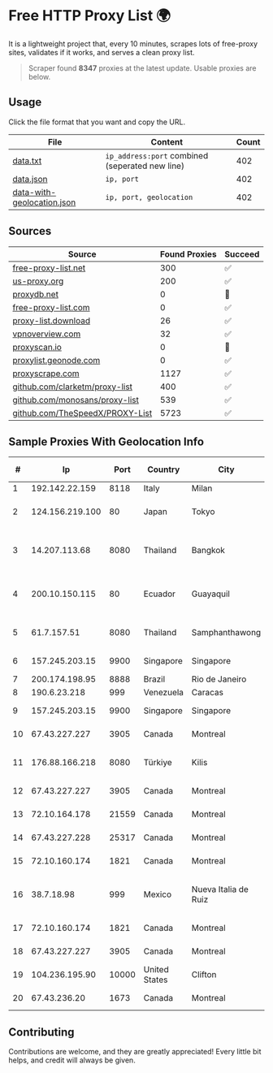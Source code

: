 
# Free HTTP Proxy List 🌍

It is a lightweight project that, every 10 minutes, scrapes lots of free-proxy sites, validates if it works, and serves a clean proxy list.


> Scraper found **8347** proxies at the latest update. Usable proxies are below.

## Usage

Click the file format that you want and copy the URL.


|File|Content|Count|
|----|-------|-----|
|[data.txt](https://raw.githubusercontent.com/themiralay/Proxy-List-World/master/data.txt)|`ip_address:port` combined (seperated new line)|402|
|[data.json](https://raw.githubusercontent.com/themiralay/Proxy-List-World/master/data.json)|`ip, port`|402|
|[data-with-geolocation.json](https://raw.githubusercontent.com/themiralay/Proxy-List-World/master/data-with-geolocation.json)|`ip, port, geolocation`|402|

## Sources

|Source|Found Proxies|Succeed|
|------|-------------|-------|
|[free-proxy-list.net](https://free-proxy-list.net)|300|✅|
|[us-proxy.org](https://www.us-proxy.org)|200|✅|
|[proxydb.net](http://proxydb.net)|0|🚫|
|[free-proxy-list.com](https://free-proxy-list.com/?page=&port=&type%5B%5D=http&type%5B%5D=https&up_time=0&search=Search)|0|✅|
|[proxy-list.download](https://www.proxy-list.download/HTTP)|26|✅|
|[vpnoverview.com](https://vpnoverview.com/privacy/anonymous-browsing/free-proxy-servers)|32|✅|
|[proxyscan.io](https://www.proxyscan.io)|0|🚫|
|[proxylist.geonode.com](https://proxylist.geonode.com/api/proxy-list?limit=300&page=1&sort_by=lastChecked&sort_type=desc&protocols=http,https)|0|✅|
|[proxyscrape.com](https://api.proxyscrape.com/v2/?request=displayproxies&protocol=http&timeout=10000&country=all&ssl=all&anonymity=all)|1127|✅|
|[github.com/clarketm/proxy-list](https://raw.githubusercontent.com/clarketm/proxy-list/master/proxy-list-raw.txt)|400|✅|
|[github.com/monosans/proxy-list](https://raw.githubusercontent.com/monosans/proxy-list/main/proxies/http.txt)|539|✅|
|[github.com/TheSpeedX/PROXY-List](https://raw.githubusercontent.com/TheSpeedX/PROXY-List/master/http.txt)|5723|✅|


## Sample Proxies With Geolocation Info

|#|Ip|Port|Country|City|Internet Service Provider|
|-|--|----|-------|----|-------------------------|
|1|192.142.22.159|8118|Italy|Milan|Hbing Limited|
|2|124.156.219.100|80|Japan|Tokyo|Tencent Cloud Computing (Beijing) Co|
|3|14.207.113.68|8080|Thailand|Bangkok|Triple T Broadband Public Company Limited|
|4|200.10.150.115|80|Ecuador|Guayaquil|Escuela Superior Politecnica del Litoral|
|5|61.7.157.51|8080|Thailand|Samphanthawong|CAT Telecom Public Company Limited|
|6|157.245.203.15|9900|Singapore|Singapore|DigitalOcean, LLC|
|7|200.174.198.95|8888|Brazil|Rio de Janeiro|Claro S.A|
|8|190.6.23.218|999|Venezuela|Caracas|Net Uno|
|9|157.245.203.15|9900|Singapore|Singapore|DigitalOcean, LLC|
|10|67.43.227.227|3905|Canada|Montreal|GloboTech Communications|
|11|176.88.166.218|8080|Türkiye|Kilis|Superonline Iletisim Hizmetleri A.S.|
|12|67.43.227.227|3905|Canada|Montreal|GloboTech Communications|
|13|72.10.164.178|21559|Canada|Montreal|GloboTech Communications|
|14|67.43.227.228|25317|Canada|Montreal|GloboTech Communications|
|15|72.10.160.174|1821|Canada|Montreal|GloboTech Communications|
|16|38.7.18.98|999|Mexico|Nueva Italia de Ruiz|Internet Telefonia Y TV De Michoacan SA De CV|
|17|72.10.160.174|1821|Canada|Montreal|GloboTech Communications|
|18|67.43.227.227|3905|Canada|Montreal|GloboTech Communications|
|19|104.236.195.90|10000|United States|Clifton|DigitalOcean, LLC|
|20|67.43.236.20|1673|Canada|Montreal|GloboTech Communications|



## Contributing

Contributions are welcome, and they are greatly appreciated! Every
little bit helps, and credit will always be given.

